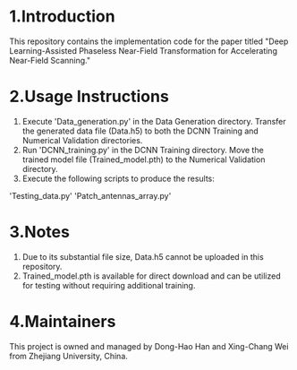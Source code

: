 # 1.Introduction
This repository contains the implementation code for the paper titled "Deep Learning-Assisted Phaseless Near-Field Transformation for Accelerating Near-Field Scanning."
# 2.Usage Instructions
1) Execute 'Data_generation.py' in the Data Generation directory. Transfer the generated data file (Data.h5) to both the DCNN Training and Numerical Validation directories.
2) Run 'DCNN_training.py' in the DCNN Training directory. Move the trained model file (Trained_model.pth) to the Numerical Validation directory.
3) Execute the following scripts to produce the results:

'Testing_data.py'
'Patch_antennas_array.py'
# 3.Notes
1) Due to its substantial file size, Data.h5 cannot be uploaded in this repository.
2) Trained_model.pth is available for direct download and can be utilized for testing without requiring additional training.
# 4.Maintainers
This project is owned and managed by Dong-Hao Han and Xing-Chang Wei from Zhejiang University, China.
